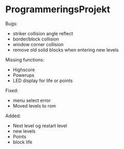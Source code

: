 # ProgrammeringsProjekt

Bugs:
- striker collision angle reflect
- border/block collision
- window corner collision
- remove old solid blocks when entering new levels

Missing functions:
- Highscore 
- Powerups
- LED display for life or points

Fixed:
- menu select error
- Moved levels to rom

Added:
- Next level og restart level
- new levels
- Points
- block life

